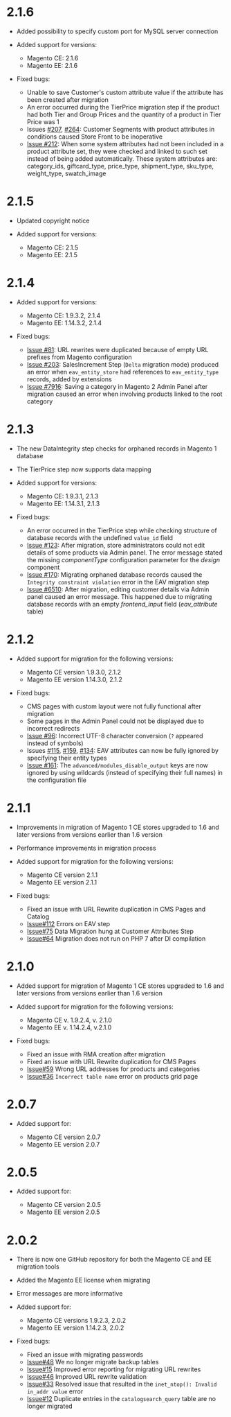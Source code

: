 2.1.6
=============
* Added possibility to specify custom port for MySQL server connection
* Added support for versions:

   * Magento CE: 2.1.6
   * Magento EE: 2.1.6

* Fixed bugs:
   * Unable to save Customer's custom attribute value if the attribute has been created after migration
   * An error occurred during the TierPrice migration step if the product had both Tier and Group Prices and the quantity of a product in Tier Price was 1
   * Issues [#207](https://github.com/magento/data-migration-tool/issues/207), [#264](https://github.com/magento/data-migration-tool/issues/264): Customer Segments with product attributes in conditions caused Store Front to be inoperative
   * [Issue #212](https://github.com/magento/data-migration-tool/issues/212): When some system attributes had not been included in a product attribute set, they were checked and linked to such set instead of being added automatically. These system attributes are: category_ids, giftcard_type, price_type, shipment_type, sku_type, weight_type, swatch_image

2.1.5
=============
* Updated copyright notice
* Added support for versions:

   * Magento CE: 2.1.5
   * Magento EE: 2.1.5

2.1.4
=============
* Added support for versions:

   * Magento CE: 1.9.3.2, 2.1.4
   * Magento EE: 1.14.3.2, 2.1.4

* Fixed bugs:
   * [Issue #81](https://github.com/magento/data-migration-tool/issues/81): URL rewrites were duplicated because of empty URL prefixes from Magento configuration
   * [Issue #203](https://github.com/magento/data-migration-tool/issues/203): SalesIncrement Step (`Delta` migration mode) produced an error when `eav_entity_store` had references to `eav_entity_type` records, added by extensions
   * [Issue #7916](https://github.com/magento/magento2/issues/7916): Saving a category in Magento 2 Admin Panel after migration caused an error when involving products linked to the root category 

2.1.3
=============
* The new DataIntegrity step checks for orphaned records in Magento 1 database
* The TierPrice step now supports data mapping
* Added support for versions:

    * Magento CE: 1.9.3.1, 2.1.3
    * Magento EE: 1.14.3.1, 2.1.3

* Fixed bugs:
    * An error occurred in the TierPrice step while checking structure of database records with the undefined `value_id` field
    * [Issue #123](https://github.com/magento/data-migration-tool/issues/123): After migration, store administrators could not edit details of some products via Admin panel. The error message stated the missing *componentType* configuration parameter for the *design* component
    * [Issue #170](https://github.com/magento/data-migration-tool/issues/170): Migrating orphaned database records caused the `Integrity constraint violation` error in the EAV migration step
    * [Issue #6510](https://github.com/magento/magento2/issues/6510): After migration, editing customer details via Admin panel caused an error message. This happened due to migrating database records with an empty *frontend_input* field (*eav_attribute* table)

2.1.2
=============
* Added support for migration for the following versions:

    * Magento CE version 1.9.3.0, 2.1.2
    * Magento EE version 1.14.3.0, 2.1.2

* Fixed bugs:
    * CMS pages with custom layout were not fully functional after migration
    * Some pages in the Admin Panel could not be displayed due to incorrect redirects
    * [Issue #96](https://github.com/magento/data-migration-tool/issues/96): Incorrect UTF-8 character conversion (<code>?</code> appeared instead of symbols)
    * Issues [#115](https://github.com/magento/data-migration-tool/issues/115), [#159](https://github.com/magento/data-migration-tool/issues/159), [#134](https://github.com/magento/data-migration-tool/issues/134): EAV attributes can now be fully ignored by specifying their entity types
    * [Issue #161](https://github.com/magento/data-migration-tool/issues/161): The <code>advanced/modules_disable_output</code> keys are now ignored by using wildcards (instead of specifying their full names) in the configuration file

2.1.1
=============
* Improvements in migration of Magento 1 CE stores upgraded to 1.6 and later versions from versions earlier than 1.6 version
* Performance improvements in migration process
* Added support for migration for the following versions:

    * Magento CE version 2.1.1
    * Magento EE version 2.1.1

* Fixed bugs:
    * Fixed an issue with URL Rewrite duplication in CMS Pages and Catalog
    * [Issue#112](https://github.com/magento/data-migration-tool/issues/112) Errors on EAV step
    * [Issue#75](https://github.com/magento/data-migration-tool/issues/75) Data Migration hung at Customer Attributes Step
    * [Issue#64](https://github.com/magento/data-migration-tool/issues/64) Migration does not run on PHP 7 after DI compilation

2.1.0
=============
* Added support for migration of Magento 1 CE stores upgraded to 1.6 and later versions from versions earlier than 1.6 version
* Added support for migration for the following versions:

    * Magento CE v. 1.9.2.4, v. 2.1.0
    * Magento EE v. 1.14.2.4, v.2.1.0

* Fixed bugs:
    * Fixed an issue with RMA creation after migration
    * Fixed an issue with URL Rewrite duplication for CMS Pages
    * [Issue#59](https://github.com/magento/data-migration-tool/issues/59) Wrong URL addresses for products and categories
    * [Issue#36](https://github.com/magento/data-migration-tool/issues/36) `Incorrect table name` error on products grid page

2.0.7
=============
* Added support for:

    * Magento CE version 2.0.7
    * Magento EE version 2.0.7

2.0.5
=============
* Added support for:

    * Magento CE version 2.0.5
    * Magento EE version 2.0.5

2.0.2
=============
* There is now one GitHub repository for both the Magento CE and EE migration tools
* Added the Magento EE license when migrating
* Error messages are more informative
* Added support for:

    * Magento CE versions 1.9.2.3, 2.0.2
    * Magento EE version 1.14.2.3, 2.0.2

* Fixed bugs:
    *	Fixed an issue with migrating passwords
    *   [Issue#48](https://github.com/magento/data-migration-tool-ce/issues/48) We no longer migrate backup tables
    *   [Issue#15](https://github.com/magento/data-migration-tool-ce/issues/15) Improved error reporting for migrating URL rewrites
    *   [Issue#46](https://github.com/magento/data-migration-tool-ce/issues/46) Improved URL rewrite validation
    *   [Issue#33](https://github.com/magento/data-migration-tool-ce/issues/33) Resolved issue that resulted in the `inet_ntop(): Invalid in_addr value` error
    *   [Issue#12](https://github.com/magento/data-migration-tool-ce/issues/12) Duplicate entries in the `catalogsearch_query` table are no longer migrated
